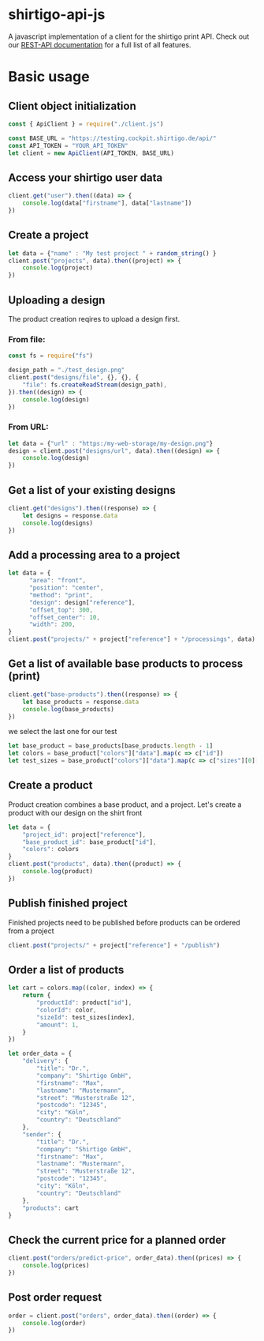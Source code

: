 # shirtigo-api-js
A javascript implementation of a client for the shirtigo print API.
Check out our [REST-API documentation](https://cockpit.shirtigo.de/docs/rest-api/) for a full list of all features.

# Basic usage
## Client object initialization
```javascript
const { ApiClient } = require("./client.js")

const BASE_URL = "https://testing.cockpit.shirtigo.de/api/"
const API_TOKEN = "YOUR_API_TOKEN"
let client = new ApiClient(API_TOKEN, BASE_URL)
```
## Access your shirtigo user data
```javascript
client.get("user").then((data) => {
    console.log(data["firstname"], data["lastname"])
})
```

## Create a project
```javascript
let data = {"name" : "My test project " + random_string() }
client.post("projects", data).then((project) => {
    console.log(project)
})
```

## Uploading a design
 The product creation reqires to upload a design first.
### From file:
```javascript
const fs = require("fs")

design_path = "./test_design.png"
client.post("designs/file", {}, {}, {
    "file": fs.createReadStream(design_path),
}).then((design) => {
    console.log(design)
})
```
### From URL:
```javascript
let data = {"url" : "https:/my-web-storage/my-design.png"}
design = client.post("designs/url", data).then((design) => {
    console.log(design)
})
```

## Get a list of your existing designs
```javascript
client.get("designs").then((response) => {
    let designs = response.data
    console.log(designs)
})
```

## Add a processing area to a project
```javascript
let data = {
      "area": "front",
      "position": "center",
      "method": "print",
      "design": design["reference"],
      "offset_top": 300,
      "offset_center": 10,
      "width": 200,
}
client.post("projects/" + project["reference"] + "/processings", data)
```

## Get a list of available base products to process (print)
```javascript
client.get("base-products").then((response) => {
    let base_products = response.data
    console.log(base_products)
})
```

we select the last one for our test
```javascript
let base_product = base_products[base_products.length - 1]
let colors = base_product["colors"]["data"].map(c => c["id"])
let test_sizes = base_product["colors"]["data"].map(c => c["sizes"][0]["id"])
```

## Create a product
Product creation combines a base product, and a project.
Let's create a product with our design on the shirt front
```javascript
let data = {
    "project_id": project["reference"],
    "base_product_id": base_product["id"],
    "colors": colors
}
client.post("products", data).then((product) => {
    console.log(product)
})
```

## Publish finished project
 Finished projects need to be published before products can be ordered from a project
```javascript
client.post("projects/" + project["reference"] + "/publish")
```

## Order a list of products
```javascript
let cart = colors.map((color, index) => {
    return {
        "productId": product["id"],
        "colorId": color,
        "sizeId": test_sizes[index],
        "amount": 1,
    }
})

let order_data = {
    "delivery": {
        "title": "Dr.",
        "company": "Shirtigo GmbH",
        "firstname": "Max",
        "lastname": "Mustermann",
        "street": "Musterstraße 12",
        "postcode": "12345",
        "city": "Köln",
        "country": "Deutschland"
    },
    "sender": {
        "title": "Dr.",
        "company": "Shirtigo GmbH",
        "firstname": "Max",
        "lastname": "Mustermann",
        "street": "Musterstraße 12",
        "postcode": "12345",
        "city": "Köln",
        "country": "Deutschland"
    },
    "products": cart
}
```
## Check the current price for a planned order
```javascript
client.post("orders/predict-price", order_data).then((prices) => {
    console.log(prices)
})
```
## Post order request
```javascript
order = client.post("orders", order_data).then((order) => {
    console.log(order)
})
```

